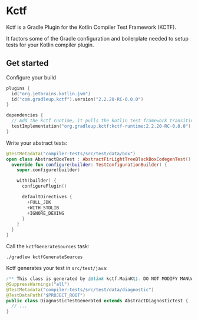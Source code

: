 # Kctf

Kctf is a Gradle Plugin for the Kotlin Compiler Test Framework (KCTF).

It factors some of the Gradle configuration and boilerplate needed to setup tests for your Kotlin compiler plugin.

## Get started

Configure your build

```kotlin
plugins {
  id("org.jetbrains.kotlin.jvm")
  id("com.gradleup.kctf").version("2.2.20-RC-0.0.0")
}

dependencies {
  // Add the kctf runtime, it pulls the kotlin test framework transitively
  testImplementation("org.gradleup.kctf:kctf-runtime:2.2.20-RC-0.0.0")
}
```

Write your abstract tests:

```kotlin
@TestMetadata("compiler-tests/src/test/data/box")
open class AbstractBoxTest : AbstractFirLightTreeBlackBoxCodegenTest() {
  override fun configure(builder: TestConfigurationBuilder) {
    super.configure(builder)

    with(builder) {
      configurePlugin()

      defaultDirectives {
        +FULL_JDK
        +WITH_STDLIB
        +IGNORE_DEXING
      }
    }
  }
}
```

Call the `kctfGenerateSources` task:

```
./gradlew kctfGenerateSources
```

Kctf generates your test in `src/test/java`:

```java
/** This class is generated by {@link kctf.MainKt}. DO NOT MODIFY MANUALLY */
@SuppressWarnings("all")
@TestMetadata("compiler-tests/src/test/data/diagnostic")
@TestDataPath("$PROJECT_ROOT")
public class DiagnosticTestGenerated extends AbstractDiagnosticTest {
  // ...
}
```
